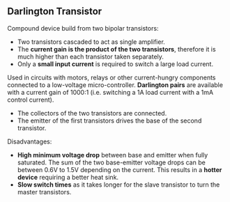 ## Darlington Transistor

Compound device build from two bipolar transistors:

* Two transistors cascaded to act as single amplifier.
* The **current gain is the product of the two transistors**, therefore it is
  much higher than each transistor taken separately.
* Only a **small input current** is required to switch a large load current.

Used in circuits with motors, relays or other current-hungry components
connected to a low-voltage micro-controller. **Darlington pairs** are available
with a current gain of 1000:1 (i.e. switching a 1A load current with a 1mA
control current).

* The collectors of the two transistors are connected.
* The emitter of the first transistors drives the base of the second transistor.

Disadvantages:

* **High minimum voltage drop** between base and emitter when fully saturated.
  The sum of the two base-emitter voltage drops can be between 0.6V to 1.5V
  depending on the current. This results in a **hotter device** requiring a better
  heat sink.
* **Slow switch times** as it takes longer for the slave transistor to turn the
  master transistors.

